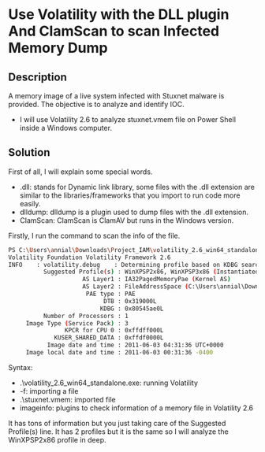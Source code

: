 # Use Volatility with the DLL plugin And ClamScan to scan Infected Memory Dump

## Description
A memory image of a live system infected with Stuxnet malware is provided. The objective is to analyze and identify IOC.
- I will use Volatility 2.6 to analyze stuxnet.vmem file on Power Shell inside a Windows computer.

## Solution
First of all, I will explain some special words.
- .dll: stands for Dynamic link library, some files with the .dll extension are similar to the libraries/frameworks that you import to run code more easily. 
- dlldump: dlldump is a plugin used to dump files with the .dll extension. 
- ClamScan: ClamScan is ClamAV but runs in the Windows version.

Firstly, I run the command to scan the info of the file.
```bash
PS C:\Users\annial\Downloads\Project_IAM\volatility_2.6_win64_standalone\volatility_2.6_win64_standalone> .\volatility_2.6_win64_standalone.exe -f .\stuxnet.vmem imageinfo
Volatility Foundation Volatility Framework 2.6
INFO    : volatility.debug    : Determining profile based on KDBG search...
          Suggested Profile(s) : WinXPSP2x86, WinXPSP3x86 (Instantiated with WinXPSP2x86)
                     AS Layer1 : IA32PagedMemoryPae (Kernel AS)
                     AS Layer2 : FileAddressSpace (C:\Users\annial\Downloads\Project_IAM\volatility_2.6_win64_standalone\volatility_2.6_win64_standalone\stuxnet.vmem)
                      PAE type : PAE
                           DTB : 0x319000L
                          KDBG : 0x80545ae0L
          Number of Processors : 1
     Image Type (Service Pack) : 3
                KPCR for CPU 0 : 0xffdff000L
             KUSER_SHARED_DATA : 0xffdf0000L
           Image date and time : 2011-06-03 04:31:36 UTC+0000
     Image local date and time : 2011-06-03 00:31:36 -0400
```
Syntax:
- .\volatility_2.6_win64_standalone.exe: running Volatility
- -f: importing a file
- .\stuxnet.vmem: imported file
- imageinfo: plugins to check information of a memory file in Volatility 2.6

It has tons of information but you just taking care of the Suggested Profile(s) line. It has 2 profiles but it is the same so I will analyze the WinXPSP2x86 profile in deep.
